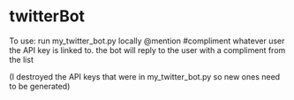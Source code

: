 # twitterBot

To use:
  run my_twitter_bot.py locally
  @mention #compliment whatever user the API key is linked to.
  the bot will reply to the user with a compliment from the list
  
(I destroyed the API keys that were in my_twitter_bot.py so new ones need to be generated)
